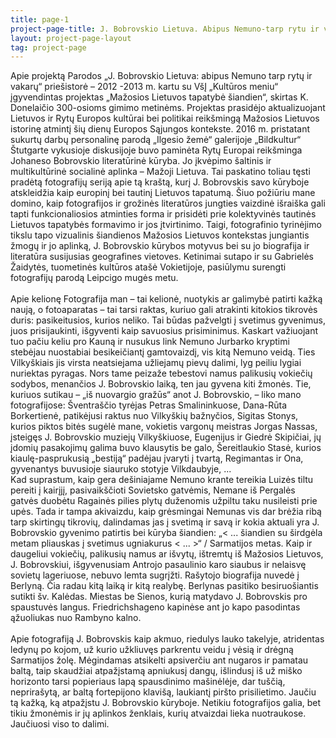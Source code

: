 ```yaml
---
title: page-1
project-page-title: J. Bobrovskio Lietuva. Abipus Nemuno-tarp rytu ir vakaru
layout: project-page-layout
tag: project-page
---
```


Apie projektą
Parodos „J. Bobrovskio Lietuva: abipus Nemuno tarp rytų ir vakarų“ priešistorė – 2012 -2013 m. kartu su VšĮ „Kultūros meniu“ įgyvendintas projektas „Mažosios Lietuvos tapatybė šiandien“, skirtas K. Donelaičio 300-osioms gimimo metinėms. Projektas prasidėjo aktualizuojant Lietuvos ir Rytų Europos kultūrai bei politikai reikšmingą Mažosios Lietuvos istorinę atmintį šių dienų Europos Sąjungos kontekste. 2016 m. pristatant sukurtų darbų personalinę parodą „Ilgesio žemė“ galerijoje „Bildkultur“ Štutgarte vykusioje diskusijoje buvo paminėta Rytų Europai reikšminga Johaneso Bobrovskio literatūrinė kūryba. Jo įkvėpimo šaltinis ir multikultūrinė socialinė aplinka – Mažoji Lietuva. Tai paskatino  toliau tęsti pradėtą fotografijų seriją apie tą kraštą, kurį J. Bobrovskis savo kūryboje atskleidžia kaip europinį bei tautinį Lietuvos tapatumą. Šiuo požiūriu mane domino, kaip fotografijos ir grožinės literatūros jungties vaizdinė išraiška gali tapti funkcionaliosios atminties forma ir prisidėti prie kolektyvinės tautinės Lietuvos tapatybės formavimo ir jos įtvirtinimo. Taigi, fotografinio tyrinėjimo tikslu tapo vizualinis šiandienos Mažosios Lietuvos kontekstas jungiantis žmogų ir jo aplinką, J. Bobrovskio kūrybos motyvus bei su jo biografija ir literatūra susijusias geografines vietoves. Ketinimai sutapo ir su Gabrielės Žaidytės, tuometinės kultūros atašė Vokietijoje, pasiūlymu surengti fotografijų parodą Leipcigo mugės metu. 
<br><br>
Apie kelionę 
Fotografija man – tai kelionė, nuotykis ar galimybė patirti kažką naują, o fotoaparatas – tai tarsi raktas, kuriuo gali atrakinti kitokios tikrovės duris: pasikeitusios, kurios neliko. Tai būdas pažvelgti į svetimus gyvenimus, juos prisijaukinti, išgyventi kaip savuosius prisiminimus. Kaskart važiuojant tuo pačiu keliu pro Kauną ir nusukus link Nemuno Jurbarko kryptimi stebėjau nuostabiai besikeičiantį gamtovaizdį, vis kitą Nemuno veidą. Ties Vilkyškiais jis virsta neatsiejama užliejamų pievų dalimi, lyg peiliu lygiai nuriektas pyragas. Nors tame peizaže tebestovi namus palikusių vokiečių sodybos, menančios J. Bobrovskio laiką, ten jau gyvena kiti žmonės. Tie, kuriuos sutikau – „iš nuovargio gražūs“ anot J. Bobrovskio, – liko mano fotografijose: Šventraščio tyrėjas Petras Smalininkuose, Dana-Rūta Borkertienė, patikėjusi raktus nuo Vilkyškių bažnyčios, Sigitas Stonys, kurios piktos bitės sugėlė mane, vokietis vargonų meistras Jorgas Nassas, įsteigęs J. Bobrovskio muziejų Vilkyškiuose, Eugenijus ir Giedrė Skipičiai, jų įdomių pasakojimų galima buvo klausytis be galo, Šereitlaukio Stasė, kurios kiaulę-pasprukusią „bestiją“ padėjau įvaryti į tvartą, Regimantas ir Ona, gyvenantys buvusioje siauruko stotyje Vilkdaubyje, ... <br>
Kad suprastum, kaip gera dešiniajame Nemuno krante tereikia Luizės tiltu pereiti į kairįjį, pasivaikščioti Sovietsko gatvėmis, Nemane iš Pergalės gatvės duobėtu Ragainės pilies plytų duženomis užpiltu taku nusileisti prie upės. Tada ir tampa akivaizdu, kaip grėsmingai Nemunas vis dar brėžia ribą tarp skirtingų tikrovių, dalindamas jas į svetimą ir savą ir kokia aktuali yra J. Bobrovskio gyvenimo patirtis bei kūryba šiandien: „< ... šiandien su širdgėla metam pliauskas į svetimus ugniakurus < ... >“ / Sarmatijos metas.
Kaip ir daugeliui vokiečių, palikusių namus ar išvytų, ištremtų iš Mažosios Lietuvos, J. Bobrovskiui, išgyvenusiam Antrojo pasaulinio karo siaubus ir nelaisvę sovietų lageriuose, nebuvo lemta sugrįžti. Rašytojo biografija nuvedė į Berlyną. Čia radau kitą laiką ir kitą realybę. Berlynas pasitiko besiruošiantis sutikti šv. Kalėdas. Miestas be Sienos, kurią matydavo J. Bobrovskis pro spaustuvės langus. Friedrichshageno kapinėse ant jo kapo pasodintas ąžuoliukas nuo Rambyno kalno. 
<br><br>
Apie fotografiją
J. Bobrovskis kaip akmuo, riedulys lauko takelyje, atridentas ledynų po kojom, už kurio užkliuvęs parkrentu veidu į vėsią ir drėgną Sarmatijos žolę. Mėgindamas atsikelti apsiverčiu ant nugaros ir pamatau baltą, taip skaudžiai atpažįstamą apniukusį dangų, išlindusį iš už miško horizonto tarsi popieriaus lapą spausdinimo mašinėlėje, dar tuščią, neprirašytą, ar baltą fortepijono klavišą, laukiantį piršto prisilietimo. Jaučiu tą kažką, ką atpažįstu J. Bobrovskio kūryboje. Netikiu fotografijos galia, bet tikiu žmonėmis ir jų aplinkos ženklais, kurių atvaizdai lieka nuotraukose. Jaučiuosi viso to dalimi.

